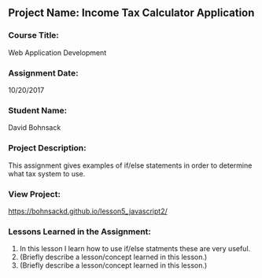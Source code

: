 ## Project Name:  Income Tax Calculator Application

### Course Title:
Web Application Development

### Assignment Date:  
10/20/2017

### Student Name:  
David Bohnsack

### Project Description:
This assignment gives examples of if/else statements in order to determine what tax system to use. 

### View Project:

https://bohnsackd.github.io/lesson5_javascript2/

### Lessons Learned in the Assignment:
1. In this lesson I learn how to use if/else statments these are very useful.
2. (Briefly describe a lesson/concept learned in this lesson.)
3. (Briefly describe a lesson/concept learned in this lesson.)

